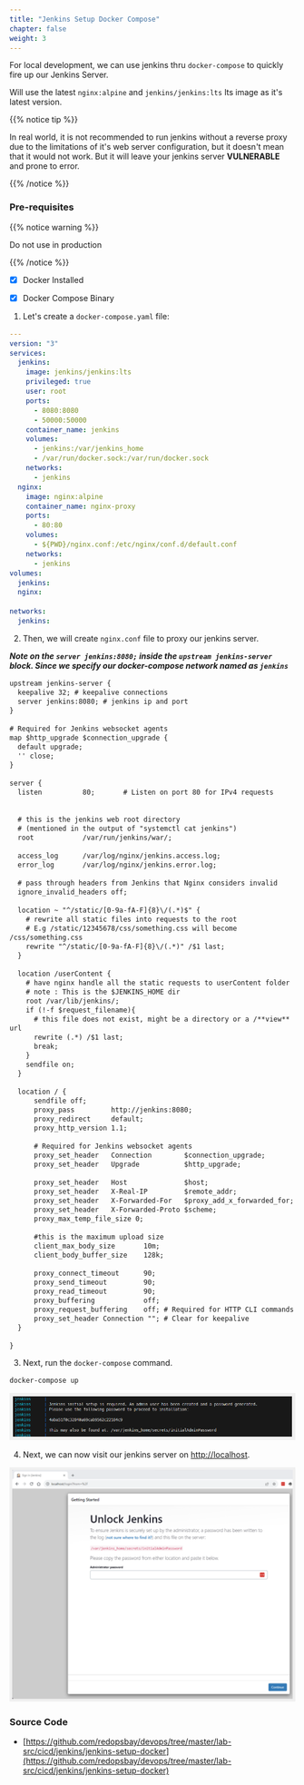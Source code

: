 ```yaml
---
title: "Jenkins Setup Docker Compose"
chapter: false
weight: 3
---
```


For local development, we can use jenkins thru `docker-compose` to quickly fire up our Jenkins Server.

Will use the latest `nginx:alpine` and `jenkins/jenkins:lts` lts image as it's latest version.

{{% notice tip %}}

In real world, it is not recommended to run jenkins without a reverse proxy due to the limitations of it's web server configuration, but it doesn't mean that it would not work. But it will leave your jenkins server **VULNERABLE** and prone to error.

{{% /notice %}}

### Pre-requisites

{{% notice warning %}}

Do not use in production

{{% /notice %}}

- [x] Docker Installed
- [x] Docker Compose Binary


1. Let's create a `docker-compose.yaml` file:

```yaml
---
version: "3"
services:
  jenkins:
    image: jenkins/jenkins:lts
    privileged: true
    user: root
    ports:
      - 8080:8080
      - 50000:50000
    container_name: jenkins
    volumes:
      - jenkins:/var/jenkins_home
      - /var/run/docker.sock:/var/run/docker.sock
    networks:
      - jenkins
  nginx:
    image: nginx:alpine
    container_name: nginx-proxy
    ports:
      - 80:80
    volumes:
      - ${PWD}/nginx.conf:/etc/nginx/conf.d/default.conf
    networks:
      - jenkins
volumes:
  jenkins:
  nginx:

networks:
  jenkins:
```

2. Then, we will create `nginx.conf` file to proxy our jenkins server.

**_Note on the `server jenkins:8080;` inside the `upstream jenkins-server` block. Since we specify our docker-compose network named as `jenkins`_**

```
upstream jenkins-server {
  keepalive 32; # keepalive connections
  server jenkins:8080; # jenkins ip and port
}

# Required for Jenkins websocket agents
map $http_upgrade $connection_upgrade {
  default upgrade;
  '' close;
}

server {
  listen          80;       # Listen on port 80 for IPv4 requests


  # this is the jenkins web root directory
  # (mentioned in the output of "systemctl cat jenkins")
  root            /var/run/jenkins/war/;

  access_log      /var/log/nginx/jenkins.access.log;
  error_log       /var/log/nginx/jenkins.error.log;

  # pass through headers from Jenkins that Nginx considers invalid
  ignore_invalid_headers off;

  location ~ "^/static/[0-9a-fA-F]{8}\/(.*)$" {
    # rewrite all static files into requests to the root
    # E.g /static/12345678/css/something.css will become /css/something.css
    rewrite "^/static/[0-9a-fA-F]{8}\/(.*)" /$1 last;
  }

  location /userContent {
    # have nginx handle all the static requests to userContent folder
    # note : This is the $JENKINS_HOME dir
    root /var/lib/jenkins/;
    if (!-f $request_filename){
      # this file does not exist, might be a directory or a /**view** url
      rewrite (.*) /$1 last;
      break;
    }
    sendfile on;
  }

  location / {
      sendfile off;
      proxy_pass         http://jenkins:8080;
      proxy_redirect     default;
      proxy_http_version 1.1;

      # Required for Jenkins websocket agents
      proxy_set_header   Connection        $connection_upgrade;
      proxy_set_header   Upgrade           $http_upgrade;

      proxy_set_header   Host              $host;
      proxy_set_header   X-Real-IP         $remote_addr;
      proxy_set_header   X-Forwarded-For   $proxy_add_x_forwarded_for;
      proxy_set_header   X-Forwarded-Proto $scheme;
      proxy_max_temp_file_size 0;

      #this is the maximum upload size
      client_max_body_size       10m;
      client_body_buffer_size    128k;

      proxy_connect_timeout      90;
      proxy_send_timeout         90;
      proxy_read_timeout         90;
      proxy_buffering            off;
      proxy_request_buffering    off; # Required for HTTP CLI commands
      proxy_set_header Connection ""; # Clear for keepalive
  }

}
```

3. Next, run the `docker-compose` command.

```bash
docker-compose up
```

![Jenkins password](/images/jenkins-generated-password.png?width=250pc)

4. Next, we can now visit our jenkins server on [http://localhost](http://localhost).

![Jenkins Server](/images/jenkins-server-up-and-running-on-docker-compose.png?width=150pc)


### Source Code

- [https://github.com/redopsbay/devops/tree/master/lab-src/cicd/jenkins/jenkins-setup-docker](https://github.com/redopsbay/devops/tree/master/lab-src/cicd/jenkins/jenkins-setup-docker)
